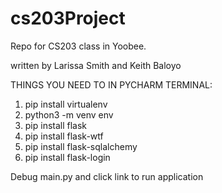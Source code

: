 # cs203Project
Repo for CS203 class in Yoobee.

written by Larissa Smith and Keith Baloyo

THINGS YOU NEED TO IN PYCHARM TERMINAL:

1. pip install virtualenv
2. python3 -m venv env
3. pip install flask
4. pip install flask-wtf
5. pip install flask-sqlalchemy
6. pip install flask-login


Debug main.py and click link to run application
